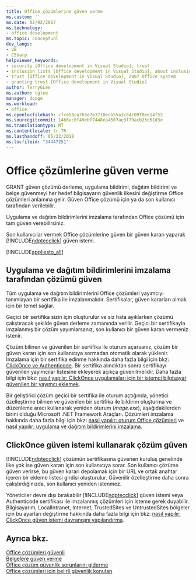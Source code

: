 ```yaml
---
title: Office çözümlerine güven verme
ms.custom: ''
ms.date: 02/02/2017
ms.technology:
- office-development
ms.topic: conceptual
dev_langs:
- VB
- CSharp
helpviewer_keywords:
- security [Office development in Visual Studio], trust
- inclusion lists [Office development in Visual Studio], about inclusion lists
- trust [Office development in Visual Studio], 2007 Office system
- granting trust [Office development in Visual Studio]
author: TerryGLee
ms.author: tglee
manager: douge
ms.workload:
- office
ms.openlocfilehash: cfce58ca765e7e3710ecb55a1c84c09f0ee14f52
ms.sourcegitcommit: 1466ac0f49ebf7448ea4507ae3f79acb25d51d3e
ms.translationtype: MT
ms.contentlocale: tr-TR
ms.lasthandoff: 05/22/2018
ms.locfileid: "34447251"
---
```

# <a name="grant-trust-to-office-solutions"></a>Office çözümlerine güven verme
  GRANT güven çözümü derleme, uygulama bildirimi, dağıtım bildirimi ve belge güvenmeyi her hedef bilgisayarın güvenlik ilkesini değiştirme Office çözümleri anlamına gelir. Güven Office çözümü için ya da son kullanıcı tarafından verilebilir.  
  
 Uygulama ve dağıtım bildirimlerini imzalama tarafından Office çözümü için tam güven verebilirsiniz.  
  
 Son kullanıcılar vermek Office çözümlerine güven bir güven kararı yaparak [!INCLUDE[ndptecclick](../vsto/includes/ndptecclick-md.md)] güven istemi.  
  
 [!INCLUDE[appliesto_all](../vsto/includes/appliesto-all-md.md)]  
  
##  <a name="Signing"></a> Uygulama ve dağıtım bildirimlerini imzalama tarafından çözümü güven  
 Tüm uygulama ve dağıtım bildirimlerini Office çözümleri yayımcıyı tanımlayan bir sertifika ile imzalanmalıdır. Sertifikalar, güven kararları almak için bir temel sağlar.  
  
 Geçici bir sertifika sizin için oluşturulur ve siz hata ayıklarken çözümü çalıştıracak şekilde güven derleme zamanında verilir. Geçici bir sertifikayla imzalanmış bir çözüm yayımlarsanız, son kullanıcı bir güven kararı vermeniz istenir.  
  
 Çözüm bilinen ve güvenilen bir sertifika ile oturum açarsanız, çözüm bir güven kararı için son kullanıcıya sormadan otomatik olarak yüklenir. İmzalama için bir sertifika edinme hakkında daha fazla bilgi için bkz: [ClickOnce ve Authenticode](/visualstudio/deployment/clickonce-and-authenticode). Bir sertifika alındıktan sonra sertifikayı güvenilen yayımcılar listesine ekleyerek açıkça güvenilmelidir. Daha fazla bilgi için bkz: [nasıl yapılır: ClickOnce uygulamaları için bir istemci bilgisayar güvenilen bir yayımcı eklemek](/visualstudio/deployment/how-to-add-a-trusted-publisher-to-a-client-computer-for-clickonce-applications).  
  
 Bir geliştirici çözüm geçici bir sertifika ile oturum açtığında, yönetici özelleştirme bilinen ve güvenilen bir sertifika ile bildirim oluşturma ve düzenleme aracı kullanarak yeniden oturum (*mage.exe*), aşağıdakilerden birini olduğu Microsoft .NET Framework Araçları. Çözümleri imzalama hakkında daha fazla bilgi için bkz: [nasıl yapılır: oturum Office çözümleri](../vsto/how-to-sign-office-solutions.md) ve [nasıl yapılır: uygulama ve dağıtım bildirimlerini imzalama](/visualstudio/ide/how-to-sign-application-and-deployment-manifests).  
  
##  <a name="TrustPrompt"></a>ClickOnce güven istemi kullanarak çözüm güven  
 [!INCLUDE[ndptecclick](../vsto/includes/ndptecclick-md.md)] çözümün sertifikasına güvenen kuruluş genelinde ilke yok ise güven kararı için son kullanıcıya sorar. Son kullanıcı çözüme güven verirse, bu güven kararı depolamak için bir URL ve ortak anahtar içeren bir ekleme listesi girdisi oluşturulur. Güvenilir özelleştirme daha sonra çalıştırdığınızda, son kullanıcı yeniden istenmez.  
  
 Yöneticiler devre dışı bırakabilir [!INCLUDE[ndptecclick](../vsto/includes/ndptecclick-md.md)] güven istemi veya Authenticode sertifikası ile imzalanmış çözümleri için isteme gerek duyabilir. Bilgisayarım, LocalIntranet, Internet, TrustedSites ve UntrustedSites bölgeler için bu ayarları değiştirme hakkında daha fazla bilgi için bkz: [nasıl yapılır: ClickOnce güven istemi davranışını yapılandırma](/visualstudio/deployment/how-to-configure-the-clickonce-trust-prompt-behavior).  
  
## <a name="see-also"></a>Ayrıca bkz.  
 [Office çözümleri güvenli](../vsto/securing-office-solutions.md)   
 [Belgelere güven verme](../vsto/granting-trust-to-documents.md)   
 [Office çözüm güvenlik sorunlarını giderme](../vsto/troubleshooting-office-solution-security.md)   
 [Office çözümleri için belirli güvenlik konuları](../vsto/specific-security-considerations-for-office-solutions.md)  
  
  